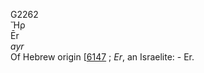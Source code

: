 <body>
  <p>G2262<br>  Ἤρ  <br> Ēr  <br><i>ayr </i><br>Of Hebrew origin [<a href="h6147.htm">6147</a> ; <i>Er</i>, an Israelite: - Er.<br></p>
 </body>